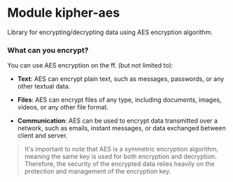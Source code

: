 # Module kipher-aes

Library for encrypting/decrypting data using AES encryption algorithm.

### What can you encrypt?

You can use AES encryption on the ff. (but not limited to):

- **Text**: AES can encrypt plain text, such as messages, passwords, or any other textual data.

- **Files**: AES can encrypt files of any type, including documents, images, videos, or any other
  file format.

- **Communication**: AES can be used to encrypt data transmitted over a network, such as emails,
  instant messages, or data exchanged between client and server.

> It's important to note that AES is a symmetric encryption algorithm, meaning the same key is used
> for both encryption and decryption. Therefore, the security of the encrypted data relies heavily
> on the protection and management of the encryption key.
